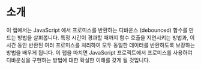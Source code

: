 # 소개

이 랩에서는 JavaScript 에서 프로미스를 반환하는 디바운스 (debounced) 함수를 만드는 방법을 살펴봅니다. 특정 시간이 경과할 때까지 함수 호출을 지연시키는 방법과, 이 시간 동안 반환된 여러 프로미스를 처리하여 모두 동일한 데이터를 반환하도록 보장하는 방법을 배우게 됩니다. 이 랩을 마치면 JavaScript 프로젝트에서 프로미스를 사용하여 디바운싱을 구현하는 방법에 대한 확실한 이해를 갖게 될 것입니다.
